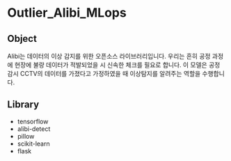 # Outlier_Alibi_MLops



## Object

Alibi는 데이터의 이상 감지를 위한 오픈소스 라이브러리입니다.
우리는 흔히 공정 과정에 현장에 불량 데이터가 적발되었을 시 신속한 체크를 필요로 합니다.
이 모델은 공정 감시 CCTV의 데이터를 가졌다고 가정하였을 때 이상탐지를 알려주는 역할을 수행합니다.

## Library

- tensorflow
- alibi-detect
- pillow
- scikit-learn
- flask


  
